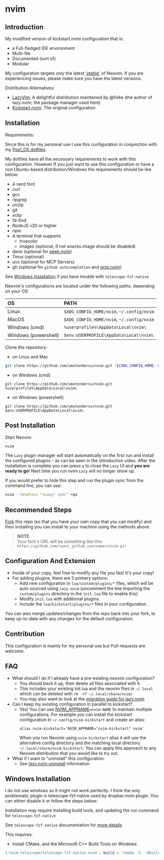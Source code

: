 # nvim

## Introduction

My modified version of kickstart.nvim configuration that is:

- a Full-fledged IDE environment
- Multi-file
- Documented (sort of)
- Modular

My configuration targets _only_ the latest ['stable'](https://github.com/neovim/neovim/releases/tag/stable) of Neovim. If you are experiencing issues, please make sure you have the latest versions.

Distribution Alternatives:

- [LazyVim](https://www.lazyvim.org/): A delightful distribution maintained by @folke (the author of lazy.nvim, the package manager used here)
- [Kickstart.nvim](https://github.com/nvim-lua/kickstart.nvim): The original configuration

## Installation

Requirements:

Since this is for my personal use I use this configuration in conjunction with my [Pop!\_OS dotfiles]('https://github.com/umutondersu/dotfiles').

My dotfiles have all the necessary requirements to work with this configuration. However If you just want to use this configuration or have a non Ubuntu-based distribution/Windows the requirements should be like below:

- A nerd font
- curl
- gcc
- ripgrep
- unzip
- git
- xclip
- fd-find
- NodeJS v20 or higher
- npm
- A terminal that supports
  - truecolor
  - images (optional, if not snacks.image should be disabled)
- deno (optional for [peek.nvim](https://github.com/toppair/peek.nvim))
- Tmux (optional)
- uvx (optional for MCP Servers)
- gh (optional for `github autocompletion` and [octo.nvim](https://github.com/pwntester/octo.nvim))

See [Windows Installation](#Windows-Installation) if you have trouble with `telescope-fzf-native`

Neovim's configurations are located under the following paths, depending on your OS:

| OS                   | PATH                                      |
| :------------------- | :---------------------------------------- |
| Linux                | `$XDG_CONFIG_HOME/nvim`, `~/.config/nvim` |
| MacOS                | `$XDG_CONFIG_HOME/nvim`, `~/.config/nvim` |
| Windows (cmd)        | `%userprofile%\AppData\Local\nvim\`       |
| Windows (powershell) | `$env:USERPROFILE\AppData\Local\nvim\`    |

Clone the repository:

- on Linux and Mac

```sh
git clone https://github.com/umutondersu/nvim.git "${XDG_CONFIG_HOME:-$HOME/.config}"/nvim
```

- on Windows (cmd)

```
git clone https://github.com/umutondersu/nvim.git %userprofile%\AppData\Local\nvim\
```

- on Windows (powershell)

```
git clone https://github.com/umutondersu/nvim.git $env:USERPROFILE\AppData\Local\nvim\
```

## Post Installation

Start Neovim

```sh
nvim
```

The `Lazy` plugin manager will start automatically on the first run and install the configured plugins - as can be seen in the introduction video. After the installation is complete you can press `q` to close the `Lazy` UI and **you are ready to go**! Next time you run nvim `Lazy` will no longer show up.

If you would prefer to hide this step and run the plugin sync from the command line, you can use:

```sh
nvim --headless "+Lazy! sync" +qa
```

## Recommended Steps

[Fork](https://docs.github.com/en/get-started/quickstart/fork-a-repo) this repo (so that you have your own copy that you can modify) and then installing you can install to your machine using the methods above.

> **NOTE**  
> Your fork's URL will be something like this: `https://github.com/<your_github_username>/nvim.git`

## Configuration And Extension

- Inside of your copy, feel free to modify any file you like! It's your copy!
- For adding plugins, there are 3 primary options:
  - Add new configuration in `lua/custom/plugins/*` files, which will be auto sourced using `lazy.nvim` (uncomment the line importing the `custom/plugins` directory in the `init.lua` file to enable this)
  - Modify `init.lua` with additional plugins.
  - Include the `lua/kickstart/plugins/*` files in your configuration.

You can also merge updates/changes from the repo back into your fork, to keep up-to-date with any changes for the default configuration.

## Contribution

This configuration is mainly for my personal use but Pull-requests are welcome.

## FAQ

- What should I do if I already have a pre-existing neovim configuration?
  - You should back it up, then delete all files associated with it.
  - This includes your existing init.lua and the neovim files in `~/.local` which can be deleted with `rm -rf ~/.local/share/nvim/`
  - You may also want to look at the [migration guide for lazy.nvim](https://github.com/folke/lazy.nvim#-migration-guide)
- Can I keep my existing configuration in parallel to kickstart?
  - Yes! You can use [NVIM_APPNAME](https://neovim.io/doc/user/starting.html#%24NVIM_APPNAME)`=nvim-NAME` to maintain multiple configurations. For example you can install the kickstart configuration in `~/.config/nvim-kickstart` and create an alias:
    ```
    alias nvim-kickstart='NVIM_APPNAME="nvim-kickstart" nvim'
    ```
    When you run Neovim using `nvim-kickstart` alias it will use the alternative config directory and the matching local directory `~/.local/share/nvim-kickstart`. You can apply this approach to any Neovim distribution that you would like to try out.
- What if I want to "uninstall" this configuration:
  - See [lazy.nvim uninstall](https://github.com/folke/lazy.nvim#-uninstalling) information

## Windows Installation

I do not use windows so It might not work perfectly. I think the only problematic plugin is telescope-fzf-native used by dropbar.nvim plugin. You can either disable it or follow the steps below:

Installation may require installing build tools, and updating the run command for `telescope-fzf-native`

See `telescope-fzf-native` documentation for [more details](https://github.com/nvim-telescope/telescope-fzf-native.nvim#installation)

This requires:

- Install CMake, and the Microsoft C++ Build Tools on Windows

```lua
{'nvim-telescope/telescope-fzf-native.nvim', build = 'cmake -S. -Bbuild -DCMAKE_BUILD_TYPE=Release && cmake --build build --config Release && cmake --install build --prefix build' }
```
